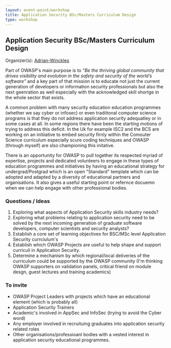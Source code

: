 ```yaml
---
layout: event-point/workshop
title: Application Security BSc/Masters Curriculum Design
type: workshop
---
```


## Application Security BSc/Masters Curriculum Design

Organizer(s): [Adrian-Winckles](../Participants/Adrian-Winckles.html)

Part of OWASP's main purpose is to _"Be the thriving global community that drives visibility and evolution in the safety and security of the world’s software"_ and a key part of that mission is to educate not just the current generation of developers or information security professionals but also the next geenration as well especially with the acknowledged skill shortge in the whole sector that exists.

A common problem with many security education education programmes (whether we say cyber or infosec) or even tradiitonal computer science programs is that they do not address application security adequatley or in some cases at all.  In some regions there have been the starting motions of trying to address this deficit.  In the Uk for example ISC2 and the BCS are working on an initiiative to embed security firnly within the Comouter Science curriculum especially scure coding techniques and OWASP (through myself) are slso championing this initative.

There is an opportunity for OWASP to pull together its respected myriad of expertise, projects and dedicated volunteers to engage in these types of education programmes and initiatives by having an educational strategy for undergrad/Postgrad which is an open "Standard" template which can be adopted and adapted by a diversity of educational partners and organisations.  It also gives a useful starting point or refernce docuemn when we can help engage with other professional bodies.

### Questions / Ideas

1. Exploring what aspects of Application Security skills industry needs?
2. Exploring what problems relating to application security need to be solved by the next incoming generation of graduate software developers, computer scientists  and security analysts?
3. Establish a core set of learning objectives for BSC/MSc level Application Security currciulum's
4. Establish which OWASP Projects are useful to help shape and support curriculi in Application Security.
5. Determine a mechanism by which regional/local deliveries of the curriculum could be supported by the OWASP community (I'm thinking OWASP supporters on validation panels, critical friend on module desgn, guest lectures and training academics)

### To invite

- OWASP Project Leaders with projects which have an educational element (which is probably all)
- Application Security Trainers 
- Academic's involved in AppSec and InfoSec (trying to avoid the Cyber word)
- Any employer involved in recruituing graduates into application security related roles
- Other organisations/professioanl bodies with a vested interest in application security educational programmes.


